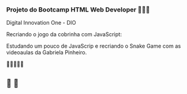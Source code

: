 ### Projeto do Bootcamp HTML Web Developer 👩🏽‍💻

Digital Innovation One - DIO

Recriando o jogo da cobrinha com JavaScript:

Estudando um pouco de JavaScrip e recriando o Snake Game com as videoaulas da Gabriela Pinheiro.

🐍🐍🐍🐍🐍

## 🚀 🚀
